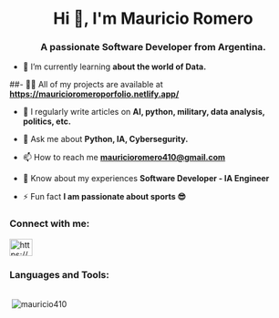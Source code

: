<h1 align="center">Hi 👋, I'm Mauricio Romero</h1>
<h3 align="center">A passionate Software Developer from Argentina.</h3>

- 🌱 I’m currently learning **about the world of Data.**

##- 👨‍💻 All of my projects are available at **https://mauricioromeroporfolio.netlify.app/**

- 📝 I regularly write articles on **AI, python, military, data analysis, politics, etc.**

- 💬 Ask me about **Python, IA, Cybersegurity.**

- 📫 How to reach me **mauricioromero410@gmail.com**

- 📄 Know about my experiences **Software Developer - IA Engineer**

- ⚡ Fun fact **I am passionate about sports 😎**

<h3 align="left">Connect with me:</h3>
<p align="left">
<a href="https://www.linkedin.com/in/mauricio-jesus-romero-zoppi-05774b227/" target="blank"><img align="center" src="https://raw.githubusercontent.com/rahuldkjain/github-profile-readme-generator/master/src/images/icons/Social/linked-in-alt.svg" alt="https://www.linkedin.com/in/mauricio-jesus-romero-zoppi-05774b227/" height="30" width="40" /></a>
</p>

<h3 align="left">Languages and Tools:</h3>


<br>

<div>&nbsp;<img text-align="center" src="https://github-readme-stats.vercel.app/api?username=mauricio410&show_icons=true&locale=en" alt="mauricio410" /></div>

